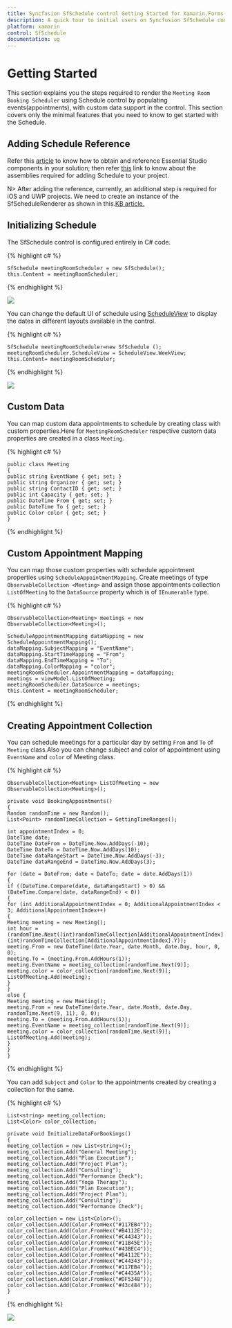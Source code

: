 ```yaml
---
title: Syncfusion SfSchedule control Getting Started for Xamarin.Forms
description: A quick tour to initial users on Syncfusion SfSchedule control for Xamarin.Forms platform
platform: xamarin
control: SfSchedule
documentation: ug
---
```



# Getting Started 

This section explains you the steps required to render the `Meeting Room Booking Scheduler` using Schedule control by populating events(appointments), with custom data support in the control. This section covers only the minimal features that you need to know to get started with the Schedule.

## Adding Schedule Reference

Refer this [article](https://help.syncfusion.com/xamarin/introduction/download-and-installation) to know how to obtain and reference Essential Studio components in your solution; then refer [this](https://help.syncfusion.com/xamarin/introduction/control-dependencies) link to know about the assemblies required for adding Schedule to your project.

N> After adding the reference, currently, an additional step is required for iOS and UWP projects. We need to create an instance of the SfScheduleRenderer as shown in this.[KB article.](https://www.syncfusion.com/kb/7202/how-to-resolve-sfschedule-not-rendering-issue-in-ios-and-uwp)

## Initializing Schedule 

The SfSchedule control is configured entirely in C# code.

{% highlight c# %}

	SfSchedule meetingRoomScheduler = new SfSchedule();
	this.Content = meetingRoomScheduler;

{% endhighlight %}

![](GettingStarted_images/DayView/DayView.png)

You can change the default UI of schedule using [ScheduleView](/xamarin/sfschedule/views "Schedule Views") to display the dates in different layouts available in the control.

{% highlight c# %}

	SfSchedule meetingRoomScheduler=new SfSchedule ();
	meetingRoomScheduler.ScheduleView = ScheduleView.WeekView;
	this.Content= meetingRoomScheduler;

{% endhighlight %}

![](GettingStarted_images/WeekView/WeekView.png)

## Custom Data 

You can map custom data appointments to schedule by creating class with custom properties.Here for `MeetingRoomScheduler` respective custom data properties are created in a class `Meeting`.

{% highlight c# %}

	public class Meeting
	{
	public string EventName { get; set; }
	public string Organizer { get; set; }
	public string ContactID { get; set; }
	public int Capacity { get; set; }
	public DateTime From { get; set; }
	public DateTime To { get; set; }
	public Color color { get; set; }
	}

{% endhighlight %}

## Custom Appointment Mapping

You can map those custom properties with schedule appointment properties using `ScheduleAppointmentMapping`. Create meetings of type `ObservableCollection <Meeting>` and assign those appointments collection `ListOfMeeting` to the `DataSource` property which is of `IEnumerable` type.

{% highlight c# %}

	ObservableCollection<Meeting> meetings = new ObservableCollection<Meeting>();

	ScheduleAppointmentMapping dataMapping = new ScheduleAppointmentMapping();
	dataMapping.SubjectMapping = "EventName";
	dataMapping.StartTimeMapping = "From";
	dataMapping.EndTimeMapping = "To";
	dataMapping.ColorMapping = "color";
	meetingRoomScheduler.AppointmentMapping = dataMapping;
	meetings = viewModel.ListOfMeeting;
	meetingRoomScheduler.DataSource = meetings;
	this.Content = meetingRoomScheduler;

{% endhighlight %}

## Creating Appointment Collection

You can schedule meetings for a particular day by setting `From` and `To` of `Meeting` class.Also you can change subject and color of appointment using `EventName` and `color` of Meeting class.

{% highlight c# %}

	ObservableCollection<Meeting> ListOfMeeting = new ObservableCollection<Meeting>();

	private void BookingAppointments()
	{
	Random randomTime = new Random();
	List<Point> randomTimeCollection = GettingTimeRanges();

	int appointmentIndex = 0;
	DateTime date;
	DateTime DateFrom = DateTime.Now.AddDays(-10);
	DateTime DateTo = DateTime.Now.AddDays(10);
	DateTime dataRangeStart = DateTime.Now.AddDays(-3);
	DateTime dataRangeEnd = DateTime.Now.AddDays(3);

	for (date = DateFrom; date < DateTo; date = date.AddDays(1))
	{
	if ((DateTime.Compare(date, dataRangeStart) > 0) && (DateTime.Compare(date, dataRangeEnd) < 0))
	{
	for (int AdditionalAppointmentIndex = 0; AdditionalAppointmentIndex < 3; AdditionalAppointmentIndex++)
	{
	Meeting meeting = new Meeting();
	int hour = (randomTime.Next((int)randomTimeCollection[AdditionalAppointmentIndex].X, (int)randomTimeCollection[AdditionalAppointmentIndex].Y));
	meeting.From = new DateTime(date.Year, date.Month, date.Day, hour, 0, 0);
	meeting.To = (meeting.From.AddHours(1));
	meeting.EventName = meeting_collection[randomTime.Next(9)];
	meeting.color = color_collection[randomTime.Next(9)];
	ListOfMeeting.Add(meeting);
	}
	}
	else {
	Meeting meeting = new Meeting();
	meeting.From = new DateTime(date.Year, date.Month, date.Day, randomTime.Next(9, 11), 0, 0);
	meeting.To = (meeting.From.AddHours(1));
	meeting.EventName = meeting_collection[randomTime.Next(9)];
	meeting.color = color_collection[randomTime.Next(9)];
	ListOfMeeting.Add(meeting);
	}
	}
	}

{% endhighlight %}

You can add `Subject` and `Color` to the appointments created by creating a collection for the same.

{% highlight c# %}

	List<string> meeting_collection;
	List<Color> color_collection;

	private void InitializeDataForBookings()
	{
	meeting_collection = new List<string>();
	meeting_collection.Add("General Meeting");
	meeting_collection.Add("Plan Execution");
	meeting_collection.Add("Project Plan");
	meeting_collection.Add("Consulting");
	meeting_collection.Add("Performance Check");
	meeting_collection.Add("Yoga Therapy");
	meeting_collection.Add("Plan Execution");
	meeting_collection.Add("Project Plan");
	meeting_collection.Add("Consulting");
	meeting_collection.Add("Performance Check");

	color_collection = new List<Color>();
	color_collection.Add(Color.FromHex("#117EB4"));
	color_collection.Add(Color.FromHex("#B4112E"));
	color_collection.Add(Color.FromHex("#C44343"));
	color_collection.Add(Color.FromHex("#11B45E"));
	color_collection.Add(Color.FromHex("#43BEC4"));
	color_collection.Add(Color.FromHex("#B4112E"));
	color_collection.Add(Color.FromHex("#C44343"));
	color_collection.Add(Color.FromHex("#117EB4"));
	color_collection.Add(Color.FromHex("#C4435A"));
	color_collection.Add(Color.FromHex("#DF5348"));
	color_collection.Add(Color.FromHex("#43c484"));
	}

{% endhighlight %}

![](DateNavigationandGesture_images/Inline/Inline.png)